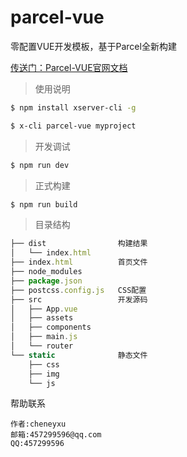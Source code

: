 # parcel-vue
零配置VUE开发模板，基于Parcel全新构建

[传送门：Parcel-VUE官网文档](http://parcel.xserver.top)

> 使用说明
```bash
$ npm install xserver-cli -g

$ x-cli parcel-vue myproject
```

> 开发调试
```bash
$ npm run dev
```

> 正式构建
```bash
$ npm run build
```

>目录结构
```js
├── dist                构建结果
│   └── index.html
├── index.html          首页文件
├── node_modules
├── package.json
├── postcss.config.js   CSS配置
├── src                 开发源码
│   ├── App.vue
│   ├── assets
│   ├── components
│   ├── main.js
│   └── router
└── static              静态文件
    ├── css
    ├── img
    └── js
```

帮助联系
>
	作者:cheneyxu
	邮箱:457299596@qq.com
	QQ:457299596

